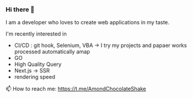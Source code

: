 ### Hi there 👋

I am a developer who loves to create web applications in my taste.


I'm recently interested in 
- CI/CD : git hook, Selenium, VBA -> I try my projects and papaer works processed automatically amap
- GO
- High Quality Query
- Next.js -> SSR
- rendering speed





📫 How to reach me: https://t.me/AmondChocolateShake

<!--
**AmondChocolateShake/AmondChocolateShake** is a ✨ _special_ ✨ repository because its `README.md` (this file) appears on your GitHub profile.

Here are some ideas to get you started:

- 🔭 I’m currently working on ...
- 🌱 I’m currently learning ...
- 👯 I’m looking to collaborate on ...
- 🤔 I’m looking for help with ...
- 💬 Ask me about ...
- 😄 Pronouns: ...
- ⚡ Fun fact: ...
-->

